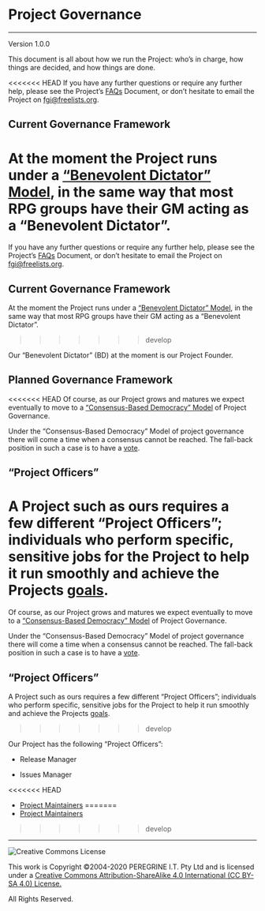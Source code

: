 # Project Governance

---

Version 1.0.0

This document is all about how we run the Project: who&rsquo;s in charge, how things are decided, and how things are done.

<<<<<<< HEAD
If you have any further questions or require any further help, please see the Project&rsquo;s [FAQs](FAQs.md) Document, or don&rsquo;t hesitate to email the Project on <fgi@freelists.org>.

## Current Governance Framework

At the moment the Project runs under a [&ldquo;Benevolent Dictator&rdquo; Model](BD_Model.md), in the same way that most RPG groups have their GM acting as a &ldquo;Benevolent Dictator&rdquo;.
=======
If you have any further questions or require any further help, please see the Project&rsquo;s [FAQs](https://github.com/Dulux-Oz/FGI/tree/master/Project_Documentation/FAQs.md) Document, or don&rsquo;t hesitate to email the Project on <fgi@freelists.org>.

## Current Governance Framework

At the moment the Project runs under a [&ldquo;Benevolent Dictator&rdquo; Model](https://github.com/FGI/tree/master/Project_Documentation/BD_Model.md), in the same way that most RPG groups have their GM acting as a &ldquo;Benevolent Dictator&rdquo;.
>>>>>>> develop

Our &ldquo;Benevolent Dictator&rdquo; (BD) at the moment is our Project Founder.

## Planned Governance Framework

<<<<<<< HEAD
Of course, as our Project grows and matures we expect eventually to move to a [&ldquo;Consensus-Based Democracy&rdquo; Model](CBD_Model.md) of Project Governance.

Under the &ldquo;Consensus-Based Democracy&rdquo; Model of project governance there will come a time when a consensus cannot be reached. The fall-back position in such a case is to have a [vote](Voting.md).

## &ldquo;Project Officers&rdquo;

A Project such as ours requires a few different &ldquo;Project Officers&rdquo;; individuals who perform specific, sensitive jobs for the Project to help it run smoothly and achieve the Projects [goals](Mission_Statement.md).
=======
Of course, as our Project grows and matures we expect eventually to move to a [&ldquo;Consensus-Based Democracy&rdquo; Model](https://github.com/FGI/tree/master/Project_Documentation/CBD_Model.md) of Project Governance.

Under the &ldquo;Consensus-Based Democracy&rdquo; Model of project governance there will come a time when a consensus cannot be reached. The fall-back position in such a case is to have a [vote](https://github.com/FGI/tree/master/Project_Documentation/Voting.md).

## &ldquo;Project Officers&rdquo;

A Project such as ours requires a few different &ldquo;Project Officers&rdquo;; individuals who perform specific, sensitive jobs for the Project to help it run smoothly and achieve the Projects [goals](https://github.com/FGI/tree/master/Project_Documentation/Mission_Statement.md).
>>>>>>> develop

Our Project has the following &ldquo;Project Officers&rdquo;:

- Release Manager

- Issues Manager

<<<<<<< HEAD
- [Project Maintainers](Maintainers.md)
=======
- [Project Maintainers](https://github.com/FGI/tree/master/Project_Documentation/Maintainers.md)
>>>>>>> develop

---

![Creative Commons License](https://i.creativecommons.org/l/by-sa/4.0/88x31.png "Creative Commons License")

This work is Copyright &copy;2004-2020 PEREGRINE I.T. Pty Ltd and is licensed under a [Creative Commons Attribution-ShareAlike 4.0 International (CC BY-SA 4.0) License.](https://creativecommons.org/licenses/by-sa/4.0/)

All Rights Reserved.
